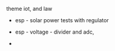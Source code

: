 
theme iot, and law

- esp - solar power tests with regulator
- esp - voltage - divider and adc,


- 



